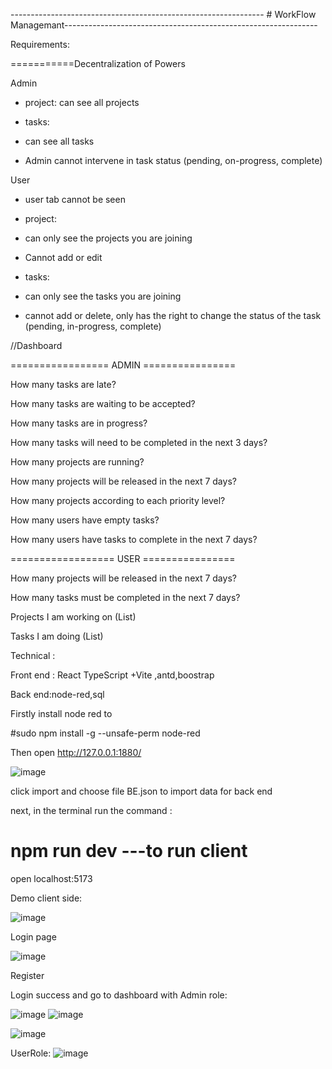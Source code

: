 

--------------------------------------------------------------- # WorkFlow Managemant---------------------------------------------------------------

Requirements:

===========Decentralization of Powers

Admin

- project: can see all projects

- tasks:

+ can see all tasks

+ Admin cannot intervene in task status (pending, on-progress, complete)

User

- user tab cannot be seen

- project:

+ can only see the projects you are joining

+ Cannot add or edit

- tasks:

+ can only see the tasks you are joining

+ cannot add or delete, only has the right to change the status of the task (pending, in-progress, complete)


//Dashboard

================= ADMIN ================

How many tasks are late?

How many tasks are waiting to be accepted?

How many tasks are in progress?

How many tasks will need to be completed in the next 3 days?

How many projects are running?

How many projects will be released in the next 7 days?

How many projects according to each priority level?

How many users have empty tasks?

How many users have tasks to complete in the next 7 days?

================== USER ================

How many projects will be released in the next 7 days?

How many tasks must be completed in the next 7 days?

Projects I am working on (List)

Tasks I am doing (List)




Technical :

 Front end : React TypeScript +Vite  ,antd,boostrap
 
 Back end:node-red,sql

Firstly install node red to 

#sudo npm install -g --unsafe-perm node-red

Then open http://127.0.0.1:1880/  

![image](https://github.com/TamHM1410/Workflow-management/assets/122521276/79b47ec8-ad0b-4d6a-ad96-6b2f8a009125)


click import and choose file BE.json to import data for back end

next,  in  the terminal run the command :

# npm run dev              ---to  run client

open localhost:5173 

Demo client side:

![image](https://github.com/TamHM1410/Workflow-management/assets/122521276/0383af00-96d6-4711-a633-4dd660e1f5bb)
 
Login page

![image](https://github.com/TamHM1410/Workflow-management/assets/122521276/717da97d-2a63-4f23-84b1-506fb4d11f0f)

Register



Login success and go to dashboard with Admin role:


![image](https://github.com/TamHM1410/Workflow-management/assets/122521276/3dfc82cf-2c7b-48b0-8a58-49398042ebb5)
![image](https://github.com/TamHM1410/Workflow-management/assets/122521276/5b085f4d-6cbe-4786-80ac-ae8b4b201205)

![image](https://github.com/TamHM1410/Workflow-management/assets/122521276/0fc65900-f496-4ea4-b7d8-03312b046924)

UserRole:
![image](https://github.com/TamHM1410/Workflow-management/assets/122521276/bf2377bd-ef4d-4698-b657-d7509ce742de)


























